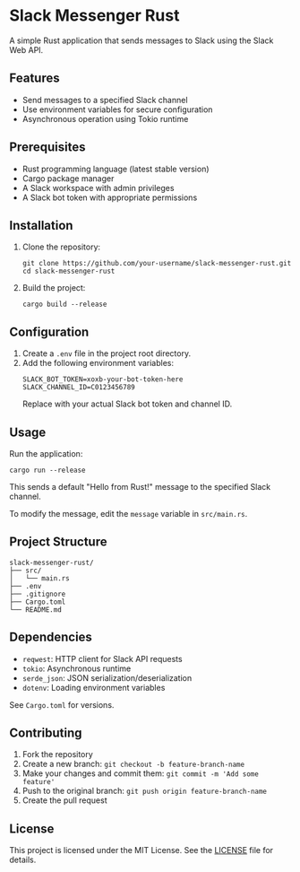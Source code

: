 # Slack Messenger Rust

A simple Rust application that sends messages to Slack using the Slack Web API.

## Features

- Send messages to a specified Slack channel
- Use environment variables for secure configuration
- Asynchronous operation using Tokio runtime

## Prerequisites

- Rust programming language (latest stable version)
- Cargo package manager
- A Slack workspace with admin privileges
- A Slack bot token with appropriate permissions

## Installation

1. Clone the repository:
   ```
   git clone https://github.com/your-username/slack-messenger-rust.git
   cd slack-messenger-rust
   ```

2. Build the project:
   ```
   cargo build --release
   ```

## Configuration

1. Create a `.env` file in the project root directory.
2. Add the following environment variables:
   ```
   SLACK_BOT_TOKEN=xoxb-your-bot-token-here
   SLACK_CHANNEL_ID=C0123456789
   ```
   Replace with your actual Slack bot token and channel ID.

## Usage

Run the application:

```
cargo run --release
```

This sends a default "Hello from Rust!" message to the specified Slack channel.

To modify the message, edit the `message` variable in `src/main.rs`.

## Project Structure

```
slack-messenger-rust/
├── src/
│   └── main.rs
├── .env
├── .gitignore
├── Cargo.toml
└── README.md
```

## Dependencies

- `reqwest`: HTTP client for Slack API requests
- `tokio`: Asynchronous runtime
- `serde_json`: JSON serialization/deserialization
- `dotenv`: Loading environment variables

See `Cargo.toml` for versions.

## Contributing

1. Fork the repository
2. Create a new branch: `git checkout -b feature-branch-name`
3. Make your changes and commit them: `git commit -m 'Add some feature'`
4. Push to the original branch: `git push origin feature-branch-name`
5. Create the pull request

## License

This project is licensed under the MIT License. See the [LICENSE](LICENSE) file for details.